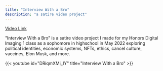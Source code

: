 ```yaml
---
title: "Interview With a Bro"
description: "a satire video project"
---
```


[Video Link](https://www.youtube.com/watch?v=DRiqmXMi_IY)

"Interview With a Bro" is a satire video project I made for my Honors Digital Imaging 1 class as a sophomore in highschool in May 2022 exploring political identities, economic systems, NFTs, ethics, cancel culture, vaccines, Elon Musk, and more.

{{< youtube id="DRiqmXMi_IY" title="Interview With a Bro" >}}